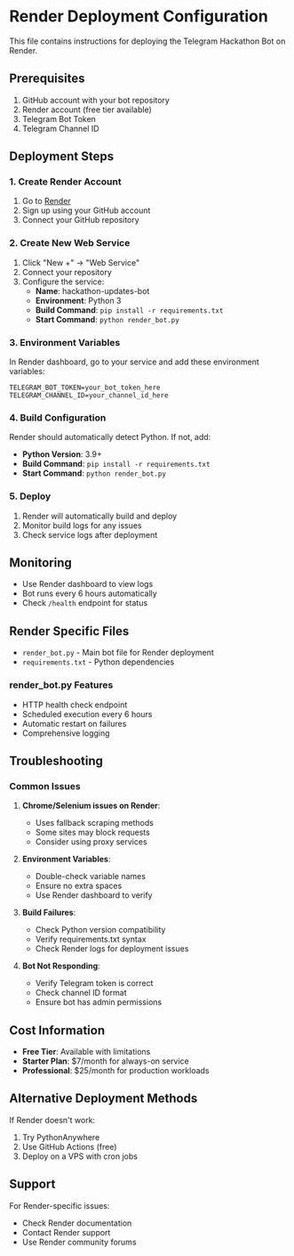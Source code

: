 # Render Deployment Configuration

This file contains instructions for deploying the Telegram Hackathon Bot on Render.

## Prerequisites

1. GitHub account with your bot repository
2. Render account (free tier available)
3. Telegram Bot Token
4. Telegram Channel ID

## Deployment Steps

### 1. Create Render Account
1. Go to [Render](https://render.com/)
2. Sign up using your GitHub account
3. Connect your GitHub repository

### 2. Create New Web Service
1. Click "New +" → "Web Service"
2. Connect your repository
3. Configure the service:
   - **Name**: hackathon-updates-bot
   - **Environment**: Python 3
   - **Build Command**: `pip install -r requirements.txt`
   - **Start Command**: `python render_bot.py`

### 3. Environment Variables
In Render dashboard, go to your service and add these environment variables:

```
TELEGRAM_BOT_TOKEN=your_bot_token_here
TELEGRAM_CHANNEL_ID=your_channel_id_here
```

### 4. Build Configuration
Render should automatically detect Python. If not, add:
- **Python Version**: 3.9+
- **Build Command**: `pip install -r requirements.txt`
- **Start Command**: `python render_bot.py`

### 5. Deploy
1. Render will automatically build and deploy
2. Monitor build logs for any issues
3. Check service logs after deployment

## Monitoring

- Use Render dashboard to view logs
- Bot runs every 6 hours automatically
- Check `/health` endpoint for status

## Render Specific Files

- `render_bot.py` - Main bot file for Render deployment
- `requirements.txt` - Python dependencies

### render_bot.py Features
- HTTP health check endpoint
- Scheduled execution every 6 hours
- Automatic restart on failures
- Comprehensive logging

## Troubleshooting

### Common Issues

1. **Chrome/Selenium issues on Render**:
   - Uses fallback scraping methods
   - Some sites may block requests
   - Consider using proxy services

2. **Environment Variables**:
   - Double-check variable names
   - Ensure no extra spaces
   - Use Render dashboard to verify

3. **Build Failures**:
   - Check Python version compatibility
   - Verify requirements.txt syntax
   - Check Render logs for deployment issues

4. **Bot Not Responding**:
   - Verify Telegram token is correct
   - Check channel ID format
   - Ensure bot has admin permissions

## Cost Information

- **Free Tier**: Available with limitations
- **Starter Plan**: $7/month for always-on service
- **Professional**: $25/month for production workloads

## Alternative Deployment Methods

If Render doesn't work:
1. Try PythonAnywhere
2. Use GitHub Actions (free)
3. Deploy on a VPS with cron jobs

## Support

For Render-specific issues:
- Check Render documentation
- Contact Render support
- Use Render community forums
